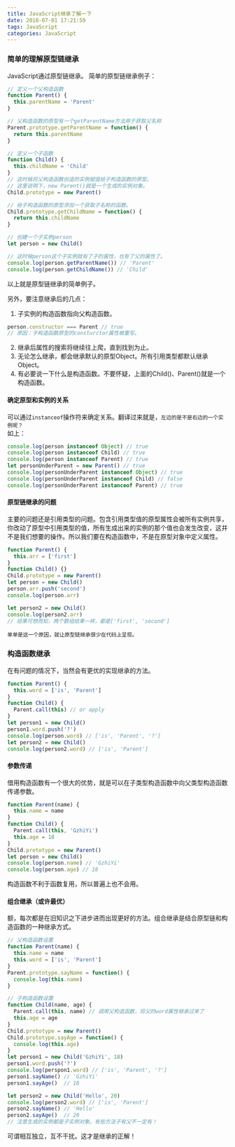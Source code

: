 ```yaml
---
title: JavaScript继承了解一下
date: 2018-07-01 17:21:59
tags: JavaScript
categories: JavaScript
---
```

### 简单的理解原型链继承
JavaScript通过原型链继承。
简单的原型链继承例子：
```javascript
// 定义一个父构造函数
function Parent() {
  this.parentName = 'Parent' 
}

// 父构造函数的原型有一个getParentName方法用于获取父名称
Parent.prototype.getParentName = function() {
  return this.parentName
}

// 定义一个子函数
function Child() {
  this.childName = 'Child'
}
// 这时候将父构造函数创造的实例赋值给子构造函数的原型。
// 这里说明下，new Parent()就是一个生成的实例对象。
Child.prototype = new Parent()

// 给子构造函数的原型添加一个获取子名称的函数。
Child.prototype.getChildName = function() {
  return this.childName
}

// 创建一个子实例person
let person = new Child()

// 这时候person这个子实例就有了子的属性，也有了父的属性了。
console.log(person.getParentName()) // 'Parent'
console.log(person.getChildName()) // 'Child'
```
以上就是原型链继承的简单例子。 

<!--more-->

另外，要注意继承后的几点：
1. 子实例的构造函数指向父构造函数。
```javascript
person.constructor === Parent // true
// 原因：子构造函数原型的consturctor属性被重写。
```
2. 继承后属性的搜索将继续往上爬，直到找到为止。
3. 无论怎么继承，都会继承默认的原型Object。所有引用类型都默认继承Object。
4. 有必要说一下什么是构造函数。不要怀疑，上面的Child()、Parent()就是一个构造函数。

#### 确定原型和实例的关系
可以通过`instanceof`操作符来确定关系。翻译过来就是，`左边的是不是右边的一个实例呢？`  
如上：  
```javascript
console.log(person instanceof Object) // true
console.log(person instanceof Child) // true
console.log(person instanceof Parent) // true
let personUnderParent = new Parent() // true
console.log(personUnderParent instanceof Object) // true
console.log(personUnderParent instanceof Child) // false
console.log(personUnderParent instanceof Parent) // true
```

#### 原型链继承的问题
主要的问题还是引用类型的问题。包含引用类型值的原型属性会被所有实例共享，你改动了原型中引用类型的值，所有生成出来的实例的那个值也会发生改变，这并不是我们想要的操作。所以我们要在构造函数中，不是在原型对象中定义属性。
```javascript
function Parent() {
  this.arr = ['first']
}
function Child() {}
Child.prototype = new Parent()
let person = new Child()
person.arr.push('second')
console.log(person.arr)

let person2 = new Child()
console.log(person2.arr)
// 结果可想而知，两个数组结果一样，都是['first', 'second']
```
`单单是这一个原因，就让原型链继承很少在代码上呈现。`

### 构造函数继承
在有问题的情况下，当然会有更优的实现继承的方法。
```javascript
function Parent() {
  this.word = ['is', 'Parent']
}
function Child() {
  Parent.call(this) // or apply
}
let person1 = new Child()
person1.word.push('?')
console.log(person.word) // ['is', 'Parent', '?']
let person2 = new Child()
console.log(person2.word) // ['is', 'Parent']
```

#### 参数传递
借用构造函数有一个很大的优势，就是可以在子类型构造函数中向父类型构造函数传递参数。
```javascript
function Parent(name) {
  this.name = name
}
function Child() {
  Parent.call(this, 'GzhiYi')
  this.age = 18
}
Child.prototype = new Parent()
let person = new Child()
console.log(person.name) // 'GzhiYi'
console.log(person.age) // 18
```
构造函数不利于函数复用，所以普遍上也不会用。

#### 组合继承（或许最优）
额，每次都是在旧知识之下进步进而出现更好的方法。组合继承是结合原型链和构造函数的一种继承方式。
```javascript
// 父构造函数设置
function Parent(name) {
  this.name = name
  this.word = ['is', 'Parent']
}
Parent.prototype.sayName = function() {
  console.log(this.name)
}

// 子构造函数设置
function Child(name, age) {
  Parent.call(this, name) // 调用父构造函数，将父的word属性继承过来了
  this.age = age
}
Child.prototype = new Parent()
Child.prototype.sayAge = function() {
  console.log(this.age)
}
let person1 = new Child('GzhiYi', 18)
person1.word.push('?')
console.log(perspon1.word) // ['is', 'Parent', '?']
person1.sayName() // 'GzhiYi'
person1.sayAge()  // 18

let person2 = new Child('Hello', 20)
console.log(person2.word) // ['is', 'Parent']
person2.sayName() // 'Hello'
person2.sayAge()  // 20
// 注意生成的实例都是子实例对象。有些方法子有父不一定有！
```
可谓相互独立，互不干扰。这才是继承的正解！
